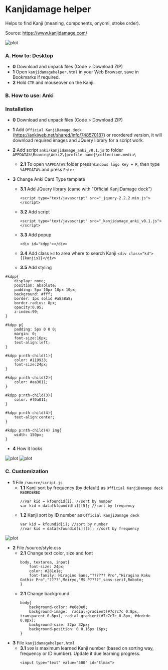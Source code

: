 # Kanjidamage helper

Helps to find Kanji (meaning, components, onyomi, stroke order).

Source: https://www.kanjidamage.com/

![plot](/source/img/kd_01.gif)


### A. How to: Desktop
- **0** Download and unpack files (Code > Download ZIP)
- **1** Open ```kanjidamagehelper.html``` in your Web Browser, save in Bookmarks if required.
- **2** Hold ```CTR``` and mouseover on the Kanji.

### B. How to use: Anki
### Installation
- **0** Download and unpack files (Code > Download ZIP)
- **1** Add ```Official KanjiDamage deck``` (https://ankiweb.net/shared/info/748570187) or reordered version, it will download required images and JQuery library for a script work.

- **2** Add script ```anki/kanjidamage_anki_v0.1.js``` to folder ```APPDATA%\Roaming\Anki2\{profile name}\collection.media\```
	- **2.1**  To open ```%APPDATA%``` folder press ```Windows logo Key + R```, then type ```%APPDATA%``` and press ```Enter```

- **3** Change Anki Card Type template
	- **3.1**  Add JQuery library (came with "Official KanjiDamage deck")
   
   		```<script type="text/javascript" src="_jquery-2.2.2.min.js"></script>```
	- **3.2**  Add script
  
		```<script type="text/javascript" src="_kanjidamage_anki_v0.1.js"></script>```
		
	- **3.3**  Add popup
   
		```<div id="kdpp"></div>```
		
	- **3.4**  Add class ```kd``` to area where to search Kanji
		```<div class="kd">{{kanjis}}</div>```
		
	- **3.5**  Add styling
```
#kdpp{
	display: none;
	position: absolute;   
	padding: 5px 10px 10px 10px;
	background: #fff;	
	border: 1px solid #a8a8a8;	
	border-radius: 8px;	
	opacity:0.95;
	z-index:99;
}

#kdpp p{
	padding: 5px 0 0 0;
	margin: 0;
	font-size:16px;
	text-align:left;
}

#kdpp p:nth-child(1){
	color: #119933;	
	font-size:24px;
}

#kdpp p:nth-child(2){
	color: #aa3011;
}

#kdpp p:nth-child(3){
	color: #f0a011;
}

#kdpp p:nth-child(4){
	text-align:center;
}

#kdpp p:nth-child(4) img{
	width: 150px;
}
```

- **4** How it looks
  
![plot](/source/img/install_guide_01.jpg)
![plot](/source/img/install_guide_02.jpg)

### C. Customization
- **1** File ```/source/script.js```
	- **1.1** Kanji sort by frequency (by default) as ```Official KanjiDamage deck REORDERED``` 
		```
		//var kid = kfoundid[i]; //sort by number
		var kid = data[kfoundid[i]][5]; //sort by frequency
		```
	- **1.2** Kanji sort by ID number as ```Official KanjiDamage deck``` 
		```
		var kid = kfoundid[i]; //sort by number
		//var kid = data[kfoundid[i]][5]; //sort by frequency
		```
![plot](/source/img/install_guide_05.jpg)
- **2** File /source/style.css
	- **2.1** Change text color, size and font
		```
		body, textarea, input{
			font-size: 24px;
			color: #281e1e;
			font-family: Hiragino Sans,"?????? Pro","Hiragino Kaku Gothic Pro","????",Meiryo,"MS P????",sans-serif,Roboto;  
		}
		```
	- **2.1** Change background
		```
		body{						
			background-color: #e0e0e0;
			background-image:  radial-gradient(#7c7c7c 0.8px, transparent 0.8px), radial-gradient(#7c7c7c 0.8px, #dcdcdc 0.8px);
			background-size: 32px 32px;
			background-position: 0 0,16px 16px;		
		}
		```
- **3** File ```kanjidamagehelper.html```
	- **3.1** ```500``` is maximum learned Kanji number (based on sorting way, frequency or ID number). Update it due learning progress.			
		```
		<input type="text" value="500" id="tlmax">
		```
